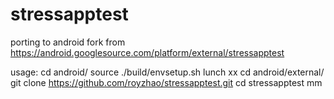 stressapptest
=============

porting to android
fork from https://android.googlesource.com/platform/external/stressapptest

usage:
cd android/
source ./build/envsetup.sh
lunch xx
cd android/external/
git clone https://github.com/royzhao/stressapptest.git
cd stressapptest
mm
